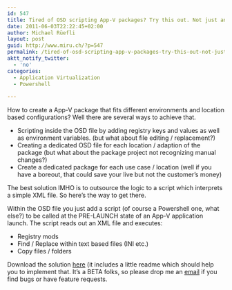 ```yaml
---
id: 547
title: Tired of OSD scripting App-V packages? Try this out. Not just another App-V Powershell script
date: 2011-06-03T22:22:45+02:00
author: Michael Rüefli
layout: post
guid: http://www.miru.ch/?p=547
permalink: /tired-of-osd-scripting-app-v-packages-try-this-out-not-just-another-app-v-powershell-script/
aktt_notify_twitter:
  - 'no'
categories:
  - Application Virtualization
  - Powershell
  
---
```

How to create a App-V package that fits different environments and location based configurations? Well there are several ways to achieve that.

  * Scripting inside the OSD file by adding registry keys and values as well as environment variables. (but what about file editing / replacement?)
  * Creating a dedicated OSD file for each location / adaption of the package (but what about the package project not recognizing manual changes?)
  * Create a dedicated package for each use case / location (well if you have a boreout, that could save your live but not the customer&#8217;s money)

The best solution IMHO is to outsource the logic to a script which interprets a simple XML file. So here&#8217;s the way to get there.

Within the OSD file you just add a script (of course a Powershell one, what else?) to be called at the PRE-LAUNCH state of an App-V application launch. The script reads out an XML file and executes:

  * Registry mods
  * Find / Replace within text based files (INI etc.)
  * Copy files / folders

Download the solution <a href="../images/2011/06/AppConf.zip" target="_blank">here</a> (it includes a little readme which should help you to implement that. It&#8217;s a BETA folks, so please drop me an <a href="mailto:michael@miru.ch" target="_blank">email</a> if you find bugs or have feature requests.